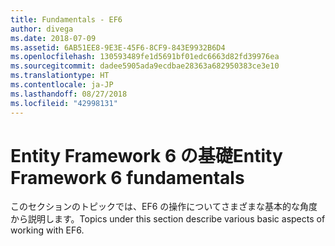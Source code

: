 ```yaml
---
title: Fundamentals - EF6
author: divega
ms.date: 2018-07-09
ms.assetid: 6AB51EE8-9E3E-45F6-8CF9-843E9932B6D4
ms.openlocfilehash: 130593489fe1d5691bf01edc6663d82fd39976ea
ms.sourcegitcommit: dadee5905ada9ecdbae28363a682950383ce3e10
ms.translationtype: HT
ms.contentlocale: ja-JP
ms.lasthandoff: 08/27/2018
ms.locfileid: "42998131"
---
```

# <a name="entity-framework-6-fundamentals"></a><span data-ttu-id="0c5bc-102">Entity Framework 6 の基礎</span><span class="sxs-lookup"><span data-stu-id="0c5bc-102">Entity Framework 6 fundamentals</span></span>
<span data-ttu-id="0c5bc-103">このセクションのトピックでは、EF6 の操作についてさまざまな基本的な角度から説明します。</span><span class="sxs-lookup"><span data-stu-id="0c5bc-103">Topics under this section describe various basic aspects of working with EF6.</span></span>
